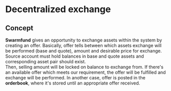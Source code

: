 # Decentralized exchange
## Concept
**Swarmfund** gives an opportunity to exchange assets within the 
system by creating an offer. Basically, offer tells between which assets 
exchange will be performed (base and quote), amount and desirable price
for exchange. Source account must hold balances in base and quote 
assets and corresponding asset pair should exist.  
Then, selling amount will be locked on balance to exchange from. 
If there's an available offer which meets our requirement,
the offer will be fulfilled and exchange will be performed. In another case, 
offer is posted in the **orderbook**, where it's stored until 
an appropriate offer received.